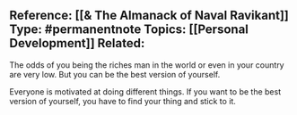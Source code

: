 
**Reference:** [[& The Almanack of Naval Ravikant]]
**Type:** #permanentnote 
**Topics:** [[Personal Development]]
**Related:** 
----
The odds of you being the riches man in the world or even in your country are very low. But you can be the best version of yourself. 

Everyone is motivated at doing different things. If you want to be the best version of yourself, you have to find your thing and stick to it. 